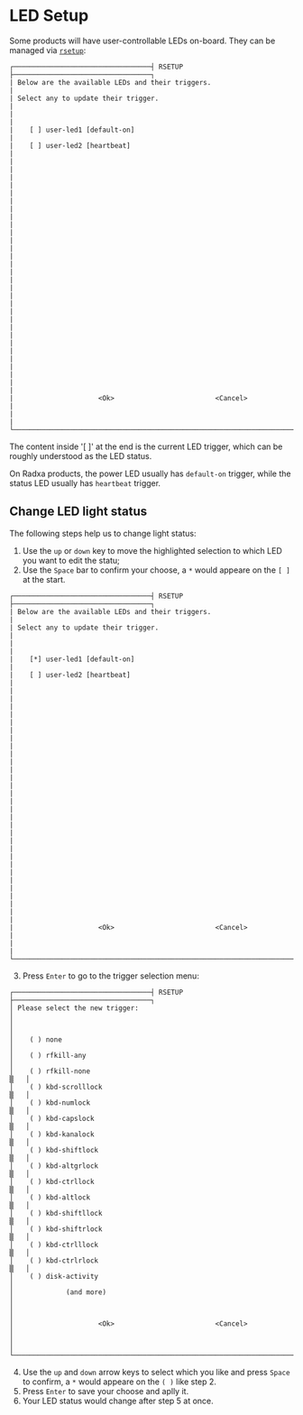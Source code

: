 ﻿---
sidebar_label: 'LED Setup'
sidebar_position: 10
---

# LED Setup

Some products will have user-controllable LEDs on-board. They can be managed via [`rsetup`](rsetup-tool#gpio-leds):  
```
┌──────────────────────────────────┤ RSETUP ├──────────────────────────────────┐
| Below are the available LEDs and their triggers.                             |
| Select any to update their trigger.                                          |
|                                                                              |
|    [ ] user-led1 [default-on]                                                |
|    [ ] user-led2 [heartbeat]                                                 |
|                                                                              |
|                                                                              |
|                                                                              |
|                                                                              |
|                                                                              |
|                                                                              |
|                                                                              |
|                                                                              |
|                                                                              |
|                                                                              |
|                                                                              |
|                                                                              |
|                                                                              |
|                                                                              |
|                                                                              |
|                     <Ok>                         <Cancel>                    |
|                                                                              |
└──────────────────────────────────────────────────────────────────────────────┘
```
The content inside '[ ]' at the end is the current LED trigger, which can be roughly understood as the LED status.

On Radxa products, the power LED usually has `default-on` trigger, while the status LED usually has `heartbeat` trigger.

## Change LED light status

The following steps help us to change light status:
1. Use the `up` or `down` key to move the highlighted selection to which LED you want to edit the statu;  
2. Use the `Space` bar to confirm your choose, a `*` would appeare on the `[ ]` at the start.  
```
┌──────────────────────────────────┤ RSETUP ├──────────────────────────────────┐
| Below are the available LEDs and their triggers.                             |
| Select any to update their trigger.                                          |
|                                                                              |
|    [*] user-led1 [default-on]                                                |
|    [ ] user-led2 [heartbeat]                                                 |
|                                                                              |
|                                                                              |
|                                                                              |
|                                                                              |
|                                                                              |
|                                                                              |
|                                                                              |
|                                                                              |
|                                                                              |
|                                                                              |
|                                                                              |
|                                                                              |
|                                                                              |
|                                                                              |
|                                                                              |
|                     <Ok>                         <Cancel>                    |
|                                                                              |
└──────────────────────────────────────────────────────────────────────────────┘
```
3. Press `Enter` to go to the trigger selection menu:
```
┌──────────────────────────────────┤ RSETUP ├──────────────────────────────────┐
│ Please select the new trigger:                                               │
│                                                                              │
│    ( ) none                                                                  │
│    ( ) rfkill-any                                                            │
│    ( ) rfkill-none                                                       ▒   │
│    ( ) kbd-scrolllock                                                    ▒   │
│    ( ) kbd-numlock                                                       ▒   │
│    ( ) kbd-capslock                                                      ▒   │
│    ( ) kbd-kanalock                                                      ▒   │
│    ( ) kbd-shiftlock                                                     ▒   │
│    ( ) kbd-altgrlock                                                     ▒   │
│    ( ) kbd-ctrllock                                                      ▒   │
│    ( ) kbd-altlock                                                       ▒   │
│    ( ) kbd-shiftllock                                                    ▒   │
│    ( ) kbd-shiftrlock                                                    ▒   │
│    ( ) kbd-ctrlllock                                                     ▒   │
│    ( ) kbd-ctrlrlock                                                     ▒   │
│    ( ) disk-activity                                                         │
│             (and more)                                                       │
│                                                                              │
│                     <Ok>                         <Cancel>                    │
│                                                                              │
└──────────────────────────────────────────────────────────────────────────────┘
```
4. Use the `up` and `down` arrow keys to select which you like and press `Space` to confirm, a `*` would appeare on the `( )` like step 2.  
5. Press `Enter` to save your choose and aplly it.  
6. Your LED status would change after step 5 at once.  
